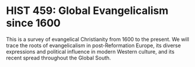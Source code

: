 # HIST 459: Global Evangelicalism since 1600

This is a survey of evangelical Christianity from 1600 to the present. We will trace the roots of evangelicalism in post-Reformation Europe, its diverse expressions and political influence in modern Western culture, and its recent spread throughout the Global South.